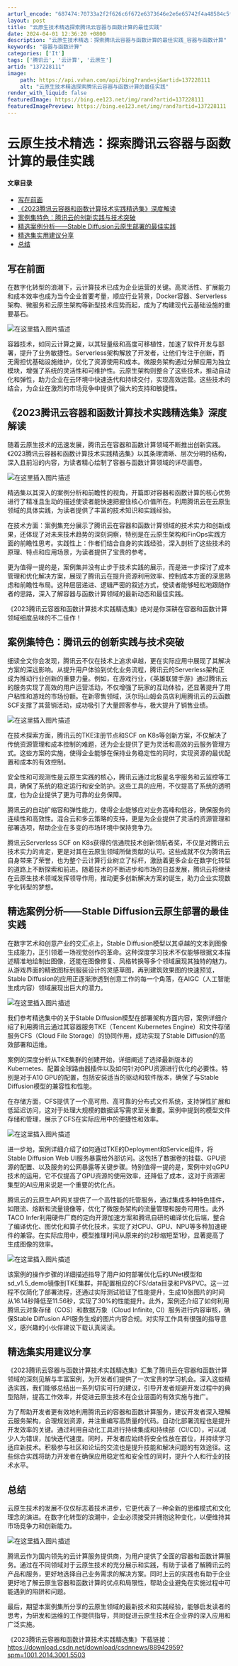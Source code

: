 ```yaml
---
arturl_encode: "687474:70733a2f2f626c6f672e6373646e2e6e65742f4a48584c5f2f:61727469636c652f64657461696c732f313337323238313131"
layout: post
title: "云原生技术精选探索腾讯云容器与函数计算的最佳实践"
date: 2024-04-01 12:36:20 +0800
description: "云原生技术精选：探索腾讯云容器与函数计算的最佳实践_容器与函数计算"
keywords: "容器与函数计算"
categories: ['It']
tags: ['腾讯云', '云计算', '云原生']
artid: "137228111"
image:
    path: https://api.vvhan.com/api/bing?rand=sj&artid=137228111
    alt: "云原生技术精选探索腾讯云容器与函数计算的最佳实践"
render_with_liquid: false
featuredImage: https://bing.ee123.net/img/rand?artid=137228111
featuredImagePreview: https://bing.ee123.net/img/rand?artid=137228111
---
```


# 云原生技术精选：探索腾讯云容器与函数计算的最佳实践

#### 文章目录

* [写在前面](#_2)
* [《2023腾讯云容器和函数计算技术实践精选集》深度解读](#2023_12)
* [案例集特色：腾讯云的创新实践与技术突破](#_27)
* [精选案例分析——Stable Diffusion云原生部署的最佳实践](#Stable_Diffusion_40)
* [精选集实用建议分享](#_67)
* [总结](#_72)

## 写在前面

在数字化转型的浪潮下，云计算技术已成为企业运营的关键。高灵活性、扩展能力和成本效率也成为当今企业首要考量，顺应行业背景，Docker容器、Serverless架构、微服务和云原生架构等新型技术应势而起，成为了构建现代云基础设施的重要基石。

![在这里插入图片描述](https://i-blog.csdnimg.cn/blog_migrate/b1a355e460d028b1c878e3823e60f8b5.png)

容器技术，如同云计算之翼，以其轻量级和高度可移植性，加速了软件开发与部署，提升了业务敏捷性。Serverless架构解放了开发者，让他们专注于创新，而无需担忧基础设施维护，优化了资源使用和成本。微服务架构通过分解应用为独立模块，增强了系统的灵活性和可维护性。云原生架构则整合了这些技术，推动自动化和弹性，助力企业在云环境中快速迭代和持续交付，实现高效运营。这些技术的结合，为企业在激烈的市场竞争中提供了强大的支持和敏捷性。

## 《2023腾讯云容器和函数计算技术实践精选集》深度解读

随着云原生技术的迅速发展，腾讯云在容器和函数计算领域不断推出创新实践。《2023腾讯云容器和函数计算技术实践精选集》以其条理清晰、层次分明的结构，深入且前沿的内容，为读者精心绘制了容器与函数计算领域的详尽画卷。

![在这里插入图片描述](https://i-blog.csdnimg.cn/blog_migrate/bccfeb39f754c5703a0eb4e1e18c8a37.png)

精选集以其深入的案例分析和前瞻性的视角，开篇即对容器和函数计算的核心优势进行了精准且生动的描述使读者能快速把握住核心价值所在。利用腾讯云在云原生领域的具体实践，为读者提供了丰富的技术知识和实践经验。

在技术方面：案例集充分展示了腾讯云在容器和函数计算领域的技术实力和创新成果，还体现了对未来技术趋势的深刻洞察，特别是在云原生架构和FinOps实践方面的前瞻性思考。实践性上：作者们结合自身的实践经验，深入剖析了这些技术的原理、特点和应用场景，为读者提供了宝贵的参考。

更为值得一提的是，案例集并没有止步于技术实践的展示，而是进一步探讨了成本管理和优化解决方案，展现了腾讯云在提升资源利用效率、控制成本方面的深思熟虑和前瞻性布局。这种层层递进、逻辑严密的叙述方式，使读者能够轻松地跟随作者的思路，深入了解容器与函数计算领域的最新动态和最佳实践。

《2023腾讯云容器和函数计算技术实践精选集》绝对是你深耕在容器和函数计算领域细度品味的不二佳作！

## 案例集特色：腾讯云的创新实践与技术突破

细读全文你会发现，腾讯云不仅在技术上追求卓越，更在实际应用中展现了其解决方案的深远影响。从提升用户体验到优化业务流程，腾讯云的Serverless架构正成为推动行业创新的重要力量。例如，在游戏行业，《英雄联盟手游》通过腾讯云的服务实现了高效的用户运营活动，不仅增强了玩家的互动体验，还显著提升了用户粘性和游戏的市场份额。在新零售领域，沃尔玛山姆会员店利用腾讯云的云函数SCF支撑了其营销活动，成功吸引了大量顾客参与，极大提升了销售业绩。

![在这里插入图片描述](https://i-blog.csdnimg.cn/blog_migrate/47f80299c33321537f8edc452ccbd97b.png)

在技术探索方面，腾讯云的TKE注册节点和SCF on K8s等创新方案，不仅解决了传统资源管理和成本控制的难题，还为企业提供了更为灵活和高效的云服务管理方式。这些方案的实施，使得企业能够在保持业务稳定性的同时，实现资源的最优配置和成本的有效控制。

安全性和可观测性是云原生实践的核心，腾讯云通过北极星名字服务和云监控等工具，确保了系统的稳定运行和安全防护。这些工具的应用，不仅提高了系统的透明度，也为企业提供了更为可靠的业务保障。

腾讯云的自动扩缩容和弹性能力，使得企业能够应对业务高峰和低谷，确保服务的连续性和高效性。混合云和多云策略的支持，更是为企业提供了灵活的资源管理和部署选项，帮助企业在多变的市场环境中保持竞争力。

腾讯云Serverless SCF on K8s获得的信通院技术创新领航者奖，不仅是对腾讯云技术实力的肯定，更是对其在云原生领域所做贡献的认可。这些成就不仅为腾讯云自身带来了荣誉，也为整个云计算行业树立了标杆，激励着更多企业在数字化转型的道路上不断探索和前进。随着技术的不断进步和市场的日益发展，腾讯云将继续在云原生技术领域发挥领导作用，推动更多创新解决方案的诞生，助力企业实现数字化转型的梦想。

## 精选案例分析——Stable Diffusion云原生部署的最佳实践

在数字艺术和创意产业的交汇点上，Stable Diffusion模型以其卓越的文本到图像生成能力，正引领着一场视觉创作的革命。这种深度学习技术不仅能够根据文本描述精准地绘制出图像，还能在图像修复、风格转换等多个领域展现其独特的魅力。从游戏界面的精致图标到服装设计的灵感草图，再到建筑效果图的快速预览，Stable Diffusion的应用正逐渐渗透到创意工作的每一个角落，在AIGC（人工智能生成内容）领域展现出巨大的潜力。

![在这里插入图片描述](https://i-blog.csdnimg.cn/blog_migrate/97c28651fc1b1f2628e2605a983fa8c6.png)

我们参考精选集中的关于Stable Diffusion模型在部署架构方面内容，案例详细介绍了利用腾讯云通过其容器服务TKE（Tencent Kubernetes Engine）和文件存储服务CFS（Cloud File Storage）的协同作用，成功实现了Stable Diffusion的高效部署和运维。

案例的深度分析从TKE集群的创建开始，详细阐述了选择最新版本的Kubernetes、配置全球路由器插件以及如何针对GPU资源进行优化的必要性。特别是对于A10 GPU的配置，包括安装适当的驱动和软件版本，确保了与Stable Diffusion模型的兼容性和性能。

在存储方面，CFS提供了一个高可用、高可靠的分布式文件系统，支持弹性扩展和低延迟访问，这对于处理大规模的数据读写需求至关重要。案例中提到的模型文件存储和管理，展示了CFS在实际应用中的便捷性和效率。

![在这里插入图片描述](https://i-blog.csdnimg.cn/blog_migrate/051d68fd060b7b1ff377a151646fd94a.png)

进一步地，案例详细介绍了如何通过TKE的Deployment和Service组件，将Stable Diffusion Web UI服务暴露给外部访问。这包括了数据卷的挂载、GPU资源的配置、以及服务的公网暴露等关键步骤。特别值得一提的是，案例中对qGPU技术的运用，它不仅提高了GPU资源的使用效率，还降低了成本，这对于资源密集型的AI应用来说是一个重要的优化点。

腾讯云的云原生API网关提供了一个高性能的托管服务，通过集成多种特色插件，如限流、熔断和流量镜像等，优化了微服务架构的流量管理和服务可用性。此外TACO Infer利用硬件厂商的定向开源加速方案和腾讯自研的编译优化后端，整合了编译优化、图优化和算子优化技术，实现了对CPU、GPU、NPU等多种加速硬件的兼容。在实际应用中，模型推理时间从原来的约2秒缩短至1秒，显著提高了生成图像的效率。

![在这里插入图片描述](https://i-blog.csdnimg.cn/blog_migrate/72976da9e7a36827ed12de22396fa727.png)

该案例的操作步骤的详细描述指导了用户如何部署优化后的UNet模型和sd\_v1.5\_demo镜像到TKE集群，并配置相应的CFS/data目录和PV&PVC。这一过程不仅简化了部署流程，还通过实际测试验证了性能提升，生成10张图片的时间从16.14秒降低至11.56秒，实现了30%的性能提升。此外，案例还介绍了如何利用腾讯云对象存储（COS）和数据万象（Cloud Infinite, CI）服务进行内容审核，确保Stable Diffusion API服务生成的图片内容合规。对实际工作具有很强的指导意义，感兴趣的小伙伴建议下载认真阅读。

## 精选集实用建议分享

《2023腾讯云容器与函数计算技术实践精选集》汇集了腾讯云在容器和函数计算领域的深刻见解与丰富案例，为开发者们提供了一次宝贵的学习机会。深入这些精选实践，我们能够总结出一系列切实可行的建议，引导开发者规避开发过程中的典型陷阱，提高工作效率，并促进云原生技术在企业层面的有效实施与推广。

为了帮助开发者更有效地利用腾讯云的容器和函数计算服务，建议开发者深入理解云服务架构，合理规划资源，并注重编写高质量的代码。自动化部署流程也是提升开发效率的关键。通过利用自动化工具进行持续集成和持续部（CI/CD），可以减少人为错误，加快迭代速度。同时，开发者应始终将安全性放在首位，并持续学习适应新技术。积极参与社区和论坛的交流也是提升技能和解决问题的有效途径。这些综合实践将助力开发者在确保应用稳定性和安全性的同时，提升个人和行业的技术水平。

## 总结

云原生技术的发展不仅仅标志着技术进步，它更代表了一种全新的思维模式和文化理念的演进。在数字化转型的浪潮中，企业必须接受并拥抱这种变化，以便维持其市场竞争力和创新能力。

![在这里插入图片描述](https://i-blog.csdnimg.cn/blog_migrate/321b411a674e5319356381f269d88910.png)

腾讯云作为国内领先的云计算服务提供商，为用户提供了全面的容器和函数计算服务。通过在不同领域对于云原生技术的充分展示和实践，有助于读者了解腾讯云的产品和服务，更好地选择自己业务需求的解决方案。同时上云的实践也有助于企业更好地了解云原生容器和函数计算的优点和局限性，帮助企业避免在实施过程中可能遇到的陷阱和问题。

最后，期望本案例集所分享的云原生领域的最新技术和实践经验，能够启发读者的思考，为研发和运维的工作提供指导，共同促进云原生技术在企业界的深入应用和广泛实施。

《2023腾讯云容器和函数计算技术实践精选集》下载链接：
<https://download.csdn.net/download/csdnnews/88942959?spm=1001.2014.3001.5503>